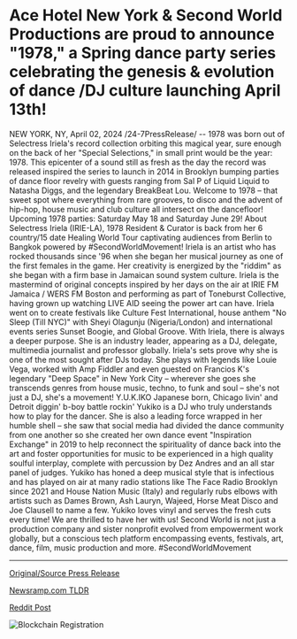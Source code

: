 # Ace Hotel New York & Second World Productions are proud to announce "1978," a Spring dance party series celebrating the genesis & evolution of dance /DJ culture launching April 13th!

NEW YORK, NY, April 02, 2024 /24-7PressRelease/ -- 1978 was born out of Selectress Iriela's record collection orbiting this magical year, sure enough on the back of her "Special Selections," in small print would be the year: 1978. This epicenter of a sound still as fresh as the day the record was released inspired the series to launch in 2014 in Brooklyn bumping parties of dance floor revelry with guests ranging from Sal P of Liquid Liquid to Natasha Diggs, and the legendary BreakBeat Lou. Welcome to 1978 – that sweet spot where everything from rare grooves, to disco and the advent of hip-hop, house music and club culture all intersect on the dancefloor!  Upcoming 1978 parties: Saturday May 18 and Saturday June 29!  About  Selectress Iriela (IRIE-LA), 1978 Resident & Curator is back from her 6 country/15 date Healing World Tour captivating audiences from Berlin to Bangkok powered by #SecondWorldMovement! Iriela is an artist who has rocked thousands since '96 when she began her musical journey as one of the first females in the game. Her creativity is energized by the "riddim" as she began with a firm base in Jamaican sound system culture. Iriela is the mastermind of original concepts inspired by her days on the air at IRIE FM Jamaica / WERS FM Boston and performing as part of Toneburst Collective, having grown up watching LIVE AID seeing the power art can have. Iriela went on to create festivals like Culture Fest International, house anthem "No Sleep (Till NYC)" with Sheyi Olagunju (Nigeria/London) and international events series Sunset Boogie, and Global Groove. With Iriela, there is always a deeper purpose. She is an industry leader, appearing as a DJ, delegate, multimedia journalist and professor globally. Iriela's sets prove why she is one of the most sought after DJs today. She plays with legends like Louie Vega, worked with Amp Fiddler and even guested on Francios K's legendary "Deep Space" in New York City – wherever she goes she transcends genres from house music, techno, to funk and soul – she's not just a DJ, she's a movement!  Y.U.K.IKO Japanese born, Chicago livin' and Detroit diggin' b-boy battle rockin' Yukiko is a DJ who truly understands how to play for the dancer. She is also a leading force wrapped in her humble shell – she saw that social media had divided the dance community from one another so she created her own dance event "Inspiration Exchange" in 2019 to help reconnect the spirituality of dance back into the art and foster opportunities for music to be experienced in a high quality soulful interplay, complete with percussion by Dez Andres and an all star panel of judges. Yukiko has honed a deep musical style that is infectious and has played on air at many radio stations like The Face Radio Brooklyn since 2021 and House Nation Music (Italy) and regularly rubs elbows with artists such as Dames Brown, Ash Lauryn, Wajeed, Horse Meat Disco and Joe Clausell to name a few. Yukiko loves vinyl and serves the fresh cuts every time! We are thrilled to have her with us!  Second World is not just a production company and sister nonprofit evolved from empowerment work globally, but a conscious tech platform encompassing events, festivals, art, dance, film, music production and more.   #SecondWorldMovement 

---

[Original/Source Press Release](https://www.24-7pressrelease.com/press-release/509701/ace-hotel-new-york-second-world-productions-are-proud-to-announce-1978-a-spring-dance-party-series-celebrating-the-genesis-evolution-of-dance-dj-culture-launching-april-13th)
                    

[Newsramp.com TLDR](None) 



[Reddit Post](https://www.reddit.com/r/Lifestyle_Culture/comments/1btsfb9/1978_parties_a_celebration_of_rare_grooves_disco/) 



![Blockchain Registration](https://cdn.newsramp.app/24-7PressRelease/qrcode/244/2/lunaMAw4.webp)